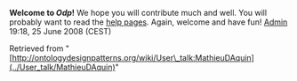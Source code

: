__Welcome to _Odp_!__ We hope you will contribute much and well. 
You will probably want to read the [help pages](http://ontologydesignpatterns.org/wiki/Help:Contents "Help:Contents"). Again, welcome and have fun! [Admin](http://ontologydesignpatterns.org/wiki/index.php?title=User:Admin&action=edit&redlink=1 "User:Admin (not yet written)") 19:18, 25 June 2008 (CEST)





Retrieved from "[http://ontologydesignpatterns.org/wiki/User\_talk:MathieuDAquin](../User_talk/MathieuDAquin)"